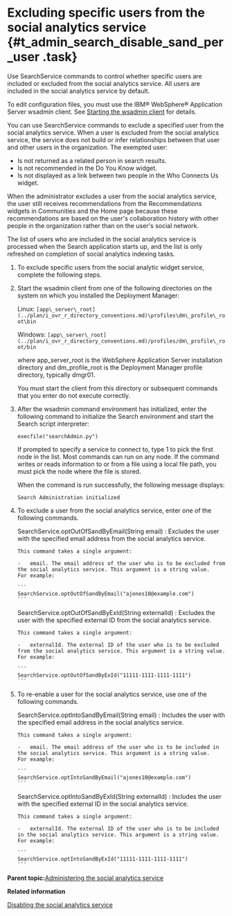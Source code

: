 # Excluding specific users from the social analytics service {#t_admin_search_disable_sand_per_user .task}

Use SearchService commands to control whether specific users are included or excluded from the social analytics service. All users are included in the social analytics service by default.

To edit configuration files, you must use the IBM® WebSphere® Application Server wsadmin client. See [Starting the wsadmin client](t_admin_wsadmin_starting.md) for details.

You can use SearchService commands to exclude a specified user from the social analytics service. When a user is excluded from the social analytics service, the service does not build or infer relationships between that user and other users in the organization. The exempted user:

-   Is not returned as a related person in search results.
-   Is not recommended in the Do You Know widget.
-   Is not displayed as a link between two people in the Who Connects Us widget.

When the administrator excludes a user from the social analytics service, the user still receives recommendations from the Recommendations widgets in Communities and the Home page because these recommendations are based on the user's collaboration history with other people in the organization rather than on the user's social network.

The list of users who are included in the social analytics service is processed when the Search application starts up, and the list is only refreshed on completion of social analytics indexing tasks.

1.  To exclude specific users from the social analytic widget service, complete the following steps.
2.  Start the wsadmin client from one of the following directories on the system on which you installed the Deployment Manager:

    Linux: `[app\_server\_root](../plan/i_ovr_r_directory_conventions.md)\profiles\dm\_profile\_root\bin`

    Windows: `[app\_server\_root](../plan/i_ovr_r_directory_conventions.md)/profiles/dm\_profile\_root/bin`

    where app\_server\_root is the WebSphere Application Server installation directory and dm\_profile\_root is the Deployment Manager profile directory, typically dmgr01.

    You must start the client from this directory or subsequent commands that you enter do not execute correctly.

3.  After the wsadmin command environment has initialized, enter the following command to initialize the Search environment and start the Search script interpreter:

    ```
    execfile("searchAdmin.py")
    ```

    If prompted to specify a service to connect to, type 1 to pick the first node in the list. Most commands can run on any node. If the command writes or reads information to or from a file using a local file path, you must pick the node where the file is stored.

    When the command is run successfully, the following message displays:

    ```
    Search Administration initialized
    ```

4.  To exclude a user from the social analytics service, enter one of the following commands.

    SearchService.optOutOfSandByEmail\(String email\)
    :   Excludes the user with the specified email address from the social analytics service.

        This command takes a single argument:

        -   email. The email address of the user who is to be excluded from the social analytics service. This argument is a string value.
        For example:

        ```
        SearchService.optOutOfSandByEmail("ajones10@example.com")
        ```

    SearchService.optOutOfSandByExId\(String externalId\)
    :   Excludes the user with the specified external ID from the social analytics service.

        This command takes a single argument:

        -   externalId. The external ID of the user who is to be excluded from the social analytics service. This argument is a string value.
        For example:

        ```
        SearchService.optOutOfSandByExId("11111-1111-1111-1111")
        ```

5.  To re-enable a user for the social analytics service, use one of the following commands.

    SearchService.optIntoSandByEmail\(String email\)
    :   Includes the user with the specified email address in the social analytics service.

        This command takes a single argument:

        -   email. The email address of the user who is to be included in the social analytics service. This argument is a string value.
        For example:

        ```
        SearchService.optIntoSandByEmail("ajones10@example.com")
        ```

    SearchService.optIntoSandByExId\(String externalId\)
    :   Includes the user with the specified external ID in the social analytics service.

        This command takes a single argument:

        -   externalId. The external ID of the user who is to be included in the social analytics service. This argument is a string value.
        For example:

        ```
        SearchService.optIntoSandByExId("11111-1111-1111-1111")
        ```


**Parent topic:**[Administering the social analytics service](../admin/c_admin_search_sand_indexing_tasks.md)

**Related information**  


[Disabling the social analytics service](../admin/t_admin_common_disable_sand.md)


